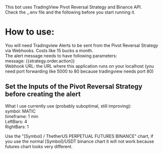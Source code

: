 This bot uses TradingView Pivot Reversal Strategy and Binance API.  
Check the _.env file and the following before you start running it.  


# How to use:  
  
You will need Tradingview Alerts to be sent from the Pivot Reversal Strategy via Webhooks. Costs like 15 bucks a month.  
The alert message needs to have following parameters:  
message: {{strategy.order.action}}  
Webhook URL: the URL where this application runs on your localhost (you need port forwarding like 5000 to 80 because tradingview needs port 80)  
  

  
## Set the Inputs of the Pivot Reversal Strategy before creating the alert  
What I use currently use (probably suboptimal, still improving):  
symbol: MATIC  
timeframe: 1 min  
LeftBars: 4  
RightBars: 1  

Use the "[Symbol] / ThetherUS PERPETUAL FUTURES BINANCE" chart, if you use the normal [Symbol]/USDT binance chart it will not work because futures chart looks very different.  
